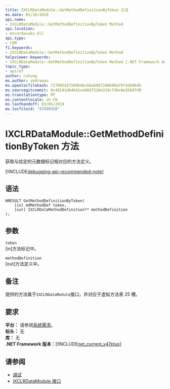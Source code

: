 ```yaml
---
title: IXCLRDataModule::GetMethodDefinitionByToken 方法
ms.date: 01/16/2019
api.name:
- IXCLRDataModule::GetMethodDefinitionByToken Method
api.location:
- mscordacwks.dll
api.type:
- COM
f1.keywords:
- IXCLRDataModule::GetMethodDefinitionByToken Method
helpviewer.keywords:
- IXCLRDataModule::GetMethodDefinitionByToken Method [.NET Framework debugging]
topic_type:
- apiref
author: cshung
ms.author: andrewau
ms.openlocfilehash: 727005437289b4bc66ab90f280b80a79f4db06db
ms.sourcegitcommit: 0c48191d6d641ce88d7510e319cf38c0e35697d0
ms.translationtype: MT
ms.contentlocale: zh-CN
ms.lasthandoff: 03/05/2019
ms.locfileid: "57359310"
---
```

# <a name="ixclrdatamodulegetmethoddefinitionbytoken-method"></a>IXCLRDataModule::GetMethodDefinitionByToken 方法

获取与给定的元数据标记相对应的方法定义。

[!INCLUDE[debugging-api-recommended-note](../../../../includes/debugging-api-recommended-note.md)]

## <a name="syntax"></a>语法

```
HRESULT GetMethodDefinitionByToken(
    [in] mdMethodDef token,
    [out] IXCLRDataMethodDefinition** methodDefinition
);
```

## <a name="parameters"></a>参数

`token`\
[in]方法标记中。

`methodDefinition`\
[out]方法定义中。

## <a name="remarks"></a>备注

提供的方法属于`IXCLRDataModule`接口，并对应于虚拟方法表 25 槽。

## <a name="requirements"></a>要求

**平台：** 请参阅[系统需求](../../../../docs/framework/get-started/system-requirements.md)。  
**标头：** 无  
**库：** 无  
**.NET Framework 版本：**[!INCLUDE[net_current_v47plus](../../../../includes/net-current-v47plus.md)]  
 
## <a name="see-also"></a>请参阅

- [调试](index.md)
- [IXCLRDataModule 接口](ixclrdatamodule-interface.md)
